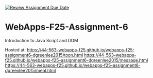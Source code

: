 [![Review Assignment Due Date](https://classroom.github.com/assets/deadline-readme-button-22041afd0340ce965d47ae6ef1cefeee28c7c493a6346c4f15d667ab976d596c.svg)](https://classroom.github.com/a/PB7YxHhc)
# WebApps-F25-Assignment-6
Introduction to Java Script and DOM

Hosted at:  https://44-563-webapps-f25.github.io/webapps-f25-assignment6-dgreenlee2015/toon.html
            https://44-563-webapps-f25.github.io/webapps-f25-assignment6-dgreenlee2015/message.html
            https://44-563-webapps-f25.github.io/webapps-f25-assignment6-dgreenlee2015/meal.html
